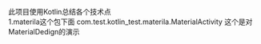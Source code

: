此项目使用Kotlin总结各个技术点  
1.materila这个包下面 com.test.kotlin_test.materila.MaterialActivity 这个是对MaterialDedign的演示
